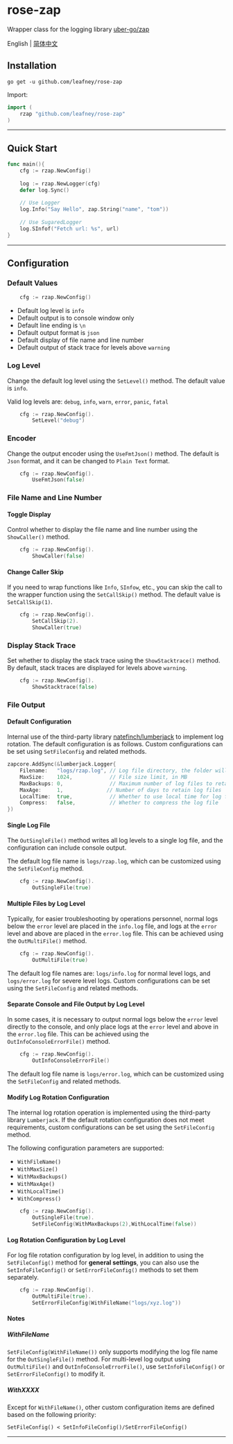 # rose-zap

Wrapper class for the logging library [uber-go/zap](https://github.com/uber-go/zap)

English | [简体中文](README_zh.md)

## Installation

```shell
go get -u github.com/leafney/rose-zap
```

Import:

```go
import (
    rzap "github.com/leafney/rose-zap"
)
```

----

## Quick Start

```go
func main(){
    cfg := rzap.NewConfig()
    
    log := rzap.NewLogger(cfg)
    defer log.Sync()
    
    // Use Logger
    log.Info("Say Hello", zap.String("name", "tom"))
    
    // Use SugaredLogger
    log.SInfof("Fetch url: %s", url)
}
```

----

## Configuration

### Default Values

```go
    cfg := rzap.NewConfig()
```

- Default log level is `info`
- Default output is to console window only
- Default line ending is `\n`
- Default output format is `json`
- Default display of file name and line number
- Default output of stack trace for levels above `warning`

### Log Level

Change the default log level using the `SetLevel()` method. The default value is `info`.

Valid log levels are: `debug`, `info`, `warn`, `error`, `panic`, `fatal`

```go
    cfg := rzap.NewConfig().
        SetLevel("debug")
```

### Encoder

Change the output encoder using the `UseFmtJson()` method. The default is `Json` format, and it can be changed to `Plain Text` format.

```go
    cfg := rzap.NewConfig().
        UseFmtJson(false)
```

### File Name and Line Number

#### Toggle Display

Control whether to display the file name and line number using the `ShowCaller()` method.

```go
    cfg := rzap.NewConfig().
        ShowCaller(false)
```

#### Change Caller Skip

If you need to wrap functions like `Info`, `SInfow`, etc., you can skip the call to the wrapper function using the `SetCallSkip()` method. The default value is `SetCallSkip(1)`.

```go
    cfg := rzap.NewConfig().
        SetCallSkip(2).
        ShowCaller(true)
```

### Display Stack Trace

Set whether to display the stack trace using the `ShowStacktrace()` method. By default, stack traces are displayed for levels above `warning`.

```go
    cfg := rzap.NewConfig().
        ShowStacktrace(false)
```

### File Output

#### Default Configuration

Internal use of the third-party library [natefinch/lumberjack](https://github.com/natefinch/lumberjack) to implement log rotation. The default configuration is as follows. Custom configurations can be set using `SetFileConfig` and related methods.

```go
zapcore.AddSync(&lumberjack.Logger{
	Filename:   "logs/rzap.log", // Log file directory, the folder will be created automatically if it does not exist
	MaxSize:    1024,            // File size limit, in MB
	MaxBackups: 0,               // Maximum number of log files to retain
	MaxAge:     1,              // Number of days to retain log files
	LocalTime:  true,            // Whether to use local time for log file rotation, default is UTC
	Compress:   false,           // Whether to compress the log file
})
```

#### Single Log File

The `OutSingleFile()` method writes all log levels to a single log file, and the configuration can include console output.

The default log file name is `logs/rzap.log`, which can be customized using the `SetFileConfig` method.

```go
    cfg := rzap.NewConfig().
        OutSingleFile(true)
```

#### Multiple Files by Log Level

Typically, for easier troubleshooting by operations personnel, normal logs below the `error` level are placed in the `info.log` file, and logs at the `error` level and above are placed in the `error.log` file. This can be achieved using the `OutMultiFile()` method.

```go
    cfg := rzap.NewConfig().
        OutMultiFile(true)
```

The default log file names are: `logs/info.log` for normal level logs, and `logs/error.log` for severe level logs. Custom configurations can be set using the `SetFileConfig` and related methods.

#### Separate Console and File Output by Log Level

In some cases, it is necessary to output normal logs below the `error` level directly to the console, and only place logs at the `error` level and above in the `error.log` file. This can be achieved using the `OutInfoConsoleErrorFile()` method.

```go
    cfg := rzap.NewConfig().
        OutInfoConsoleErrorFile()
```

The default log file name is `logs/error.log`, which can be customized using the `SetFileConfig` and related methods.

#### Modify Log Rotation Configuration

The internal log rotation operation is implemented using the third-party library `Lumberjack`. If the default rotation configuration does not meet requirements, custom configurations can be set using the `SetFileConfig` method.

The following configuration parameters are supported:

- `WithFileName()`
- `WithMaxSize()`
- `WithMaxBackups()`
- `WithMaxAge()`
- `WithLocalTime()`
- `WithCompress()`

```go
    cfg := rzap.NewConfig().
        OutSingleFile(true).
        SetFileConfig(WithMaxBackups(2),WithLocalTime(false))
```

#### Log Rotation Configuration by Log Level

For log file rotation configuration by log level, in addition to using the `SetFileConfig()` method for **general settings**, you can also use the `SetInfoFileConfig()` or `SetErrorFileConfig()` methods to set them separately.

```go
    cfg := rzap.NewConfig().
        OutMultiFile(true).
        SetErrorFileConfig(WithFileName("logs/xyz.log"))
```

#### Notes

##### WithFileName

`SetFileConfig(WithFileName())` only supports modifying the log file name for the `OutSingleFile()` method. For multi-level log output using `OutMultiFile()` and `OutInfoConsoleErrorFile()`, use `SetInfoFileConfig()` or `SetErrorFileConfig()` to modify it.

##### WithXXXX

Except for `WithFileName()`, other custom configuration items are defined based on the following priority:

```
SetFileConfig() < SetInfoFileConfig()/SetErrorFileConfig()
```

----